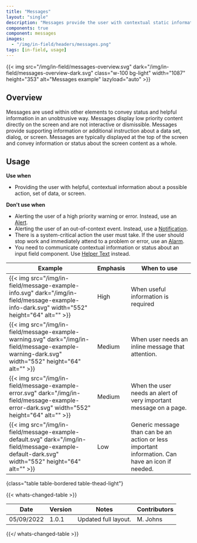```yaml
---
title: "Messages"
layout: "single"
description: "Messages provide the user with contextual static information. They have a lower priority than a notification or prompt."
components: true
component: messages
images:
  - "/img/in-field/headers/messages.png"
tags: [in-field, usage]
---
```


{{< img src="/img/in-field/messages-overview.svg" dark="/img/in-field/messages-overview-dark.svg" class="w-100 bg-light" width="1087" height="353" alt="Messages example" lazyload="auto" >}}

## Overview

Messages are used within other elements to convey status and helpful information in an unobtrusive way. Messages display low priority content directly on the screen and are not interactive or dismissible. Messages provide supporting information or additional instruction about a data set, dialog, or screen. Messages are typically displayed at the top of the screen and convey information or status about the screen content as a whole.

## Usage

**Use when**

- Providing the user with helpful, contextual information about a possible action, set of data, or screen.

**Don't use when**

- Alerting the user of a high priority warning or error. Instead, use an [Alert](/components/in-field/alert/).
- Alerting the user of an out-of-context event. Instead, use a [Notification](/components/in-field/notifications/).
- There is a system-critical action the user must take. If the user should stop work and immediately attend to a problem or error, use an [Alarm](/components/in-field/alarms/).
- You need to communicate contextual information or status about an input field component. Use [Helper Text](/components/in-field/helper-text/) instead.

<!-- prettier-ignore-start -->
| Example                                                                                    | Emphasis | When to use                                                                                      |
| ------------------------------------------------------------------------------------------ | -------- | ------------------------------------------------------------------------------------------------ |
| {{< img src="/img/in-field/message-example-info.svg" dark="/img/in-field/message-example-info-dark.svg" width="552" height="64" alt="" >}} | High     | When useful information is required                                                              |
| {{< img src="/img/in-field/message-example-warning.svg" dark="/img/in-field/message-example-warning-dark.svg" width="552" height="64" alt="" >}} | Medium   | When user needs an inline message that attention.                                                |
| {{< img src="/img/in-field/message-example-error.svg" dark="/img/in-field/message-example-error-dark.svg" width="552" height="64" alt="" >}} | Medium   | When the user needs an alert of very important message on a page.                                |
| {{< img src="/img/in-field/message-example-default.svg" dark="/img/in-field/message-example-default-dark.svg" width="552" height="64" alt="" >}}  | Low      | Generic message than can be an action or less important information. Can have an icon if needed. |
{class="table table-bordered table-thead-light"}
<!-- prettier-ignore-end -->

{{< whats-changed-table >}}

| Date       | Version | Notes                | Contributors |
| ---------- | ------- | -------------------- | ------------ |
| 05/09/2022 | 1.0.1   | Updated full layout. | M. Johns     |

{{</ whats-changed-table >}}
